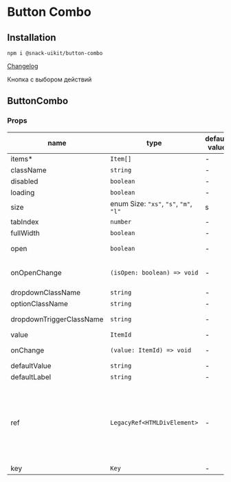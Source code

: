 # Button Combo

## Installation
`npm i @snack-uikit/button-combo`

[Changelog](./CHANGELOG.md)

Кнопка с выбором действий

[//]: DOCUMENTATION_SECTION_START
[//]: THIS_SECTION_IS_AUTOGENERATED_PLEASE_DONT_EDIT_IT
## ButtonCombo
### Props
| name | type | default value | description |
|------|------|---------------|-------------|
| items* | `Item[]` | - | Основные элементы списка |
| className | `string` | - | CSS-класс |
| disabled | `boolean` | - | Флаг неактивности компонента |
| loading | `boolean` | - | Флаг состояния загрузки |
| size | enum Size: `"xs"`, `"s"`, `"m"`, `"l"` | s | Размер |
| tabIndex | `number` | - | HTML-аттрибут tab-index |
| fullWidth | `boolean` | - | Сделать кнопку во всю ширину |
| open | `boolean` | - | Управляет состоянием показан/не показан. |
| onOpenChange | `(isOpen: boolean) => void` | - | Колбек отображения компонента. Срабатывает при изменении состояния open. |
| dropdownClassName | `string` | - | CSS-класс Dropdown |
| optionClassName | `string` | - | CSS-класс Option кнопки |
| dropdownTriggerClassName | `string` | - | CSS-класс Dropdown trigger кнопки |
| value | `ItemId` | - | Controlled состояние |
| onChange | `(value: ItemId) => void` | - | Controlled обработчик измения состояния |
| defaultValue | `string` | - | Начальное состояние |
| defaultLabel | `string` | - | Начальное состояние лейбла |
| ref | `LegacyRef<HTMLDivElement>` | - | Allows getting a ref to the component instance. Once the component unmounts, React will set `ref.current` to `null` (or call the ref with `null` if you passed a callback ref). @see {@link https://react.dev/learn/referencing-values-with-refs#refs-and-the-dom React Docs} |
| key | `Key` | - |  |


[//]: DOCUMENTATION_SECTION_END

